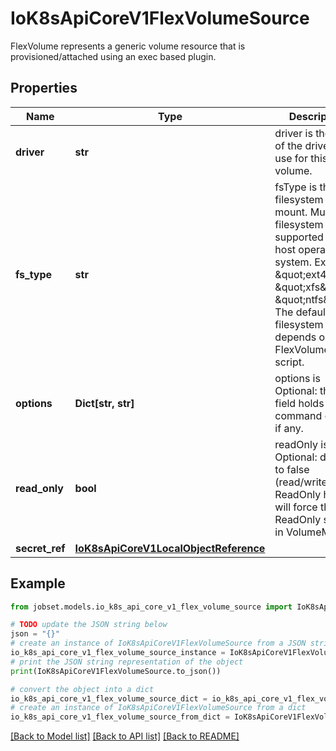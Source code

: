 # IoK8sApiCoreV1FlexVolumeSource

FlexVolume represents a generic volume resource that is provisioned/attached using an exec based plugin.

## Properties

Name | Type | Description | Notes
------------ | ------------- | ------------- | -------------
**driver** | **str** | driver is the name of the driver to use for this volume. | 
**fs_type** | **str** | fsType is the filesystem type to mount. Must be a filesystem type supported by the host operating system. Ex. \&quot;ext4\&quot;, \&quot;xfs\&quot;, \&quot;ntfs\&quot;. The default filesystem depends on FlexVolume script. | [optional] 
**options** | **Dict[str, str]** | options is Optional: this field holds extra command options if any. | [optional] 
**read_only** | **bool** | readOnly is Optional: defaults to false (read/write). ReadOnly here will force the ReadOnly setting in VolumeMounts. | [optional] 
**secret_ref** | [**IoK8sApiCoreV1LocalObjectReference**](IoK8sApiCoreV1LocalObjectReference.md) |  | [optional] 

## Example

```python
from jobset.models.io_k8s_api_core_v1_flex_volume_source import IoK8sApiCoreV1FlexVolumeSource

# TODO update the JSON string below
json = "{}"
# create an instance of IoK8sApiCoreV1FlexVolumeSource from a JSON string
io_k8s_api_core_v1_flex_volume_source_instance = IoK8sApiCoreV1FlexVolumeSource.from_json(json)
# print the JSON string representation of the object
print(IoK8sApiCoreV1FlexVolumeSource.to_json())

# convert the object into a dict
io_k8s_api_core_v1_flex_volume_source_dict = io_k8s_api_core_v1_flex_volume_source_instance.to_dict()
# create an instance of IoK8sApiCoreV1FlexVolumeSource from a dict
io_k8s_api_core_v1_flex_volume_source_from_dict = IoK8sApiCoreV1FlexVolumeSource.from_dict(io_k8s_api_core_v1_flex_volume_source_dict)
```
[[Back to Model list]](../README.md#documentation-for-models) [[Back to API list]](../README.md#documentation-for-api-endpoints) [[Back to README]](../README.md)


